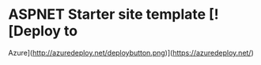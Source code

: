 # ASPNET Starter site template [![Deploy to 
Azure](http://azuredeploy.net/deploybutton.png)](https://azuredeploy.net/)

